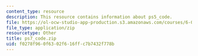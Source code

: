 ```yaml
---
content_type: resource
description: This resource contains information about ps5_code.
file: https://ol-ocw-studio-app-production.s3.amazonaws.com/courses/6-006-introduction-to-algorithms-fall-2011/f0278f960f6302f616ffc7b7432f778b_ps7_code.zip
file_type: application/zip
resourcetype: Other
title: ps7_code.zip
uid: f0278f96-0f63-02f6-16ff-c7b7432f778b
---
```

